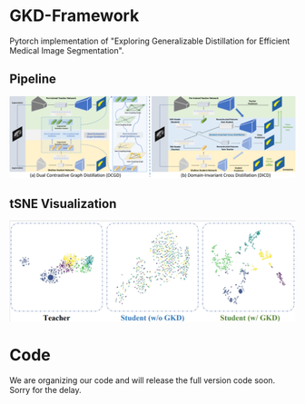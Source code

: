 # GKD-Framework
Pytorch implementation of "Exploring Generalizable Distillation for Efficient Medical Image Segmentation".
## Pipeline
![image](https://github.com/XingqunQi-lab/GKD-Framework/blob/main/image/merged_framework.png)
## tSNE Visualization
![image](https://github.com/XingqunQi-lab/GKD-Framework/blob/main/image/tSNE.png)
# Code
We are organizing our code and will release the full version code soon. Sorry for the delay.
